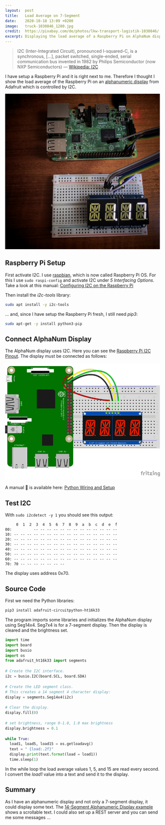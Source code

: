 ```yaml
---
layout:  post
title:   Load Average on 7-Segment
date:    2020-10-18 13:09 +0200
image:   truck-1030846_1280.jpg
credit:  https://pixabay.com/de/photos/lkw-transport-logistik-1030846/
excerpt: Displaying the load average of a Raspberry Pi on AlphaNum display via I2C
---
```


> I2C (Inter-Integrated Circuit), pronounced I-squared-C, is a synchronous, [...], packet switched, single-ended, serial communication bus invented in 1982 by Philips Semiconductor (now NXP Semiconductors) –– [Wikipedia: I2C](https://en.wikipedia.org/wiki/I%C2%B2C)

I have setup a Raspberry Pi and it is right next to me. Therefore I thought I show the load average of the Raspberry Pi on an [alphanumeric display](https://www.adafruit.com/product/2157) from Adafruit which is controlled by I2C.

![Photo Raspberry Pi and AlphaNum](/images/photo_raspberry_pi_alphanum.jpg)

## Raspberry Pi Setup

First activate I2C. I use [raspbian](https://www.raspberrypi.org/downloads/raspberry-pi-os/), which is now called Raspberry Pi OS. For this I use `sudo raspi-config` and activate I2C under _5 Interfacing Options_. Take a look at this manual: [Configuring I2C on the Raspberry Pi](https://pimylifeup.com/raspberry-pi-i2c/)

Then install the _i2c-tools_ library:

```bash
sudo apt install -y i2c-tools
```

… and, since I have setup the Raspberry Pi fresh, I still need _pip3_:

```bash
sudo apt-get -y install python3-pip
```

## Connect AlphaNum Display

The AlphaNum display uses I2C. Here you can see the [Raspberry Pi I2C Pinout](https://pinout.xyz/pinout/i2c#). The display must be connected as follows:

![I2C Raspberry Pi AlphaNum](/images/led_matrices_raspberry-pi-alphanum_bb.jpg)

A manual 📃 is available here: [Python Wiring and Setup](https://learn.adafruit.com/adafruit-led-backpack/0-54-alphanumeric-python-wiring-and-setup)

## Test I2C

With `sudo i2cdetect -y 1` you should see this output:

```text
     0  1  2  3  4  5  6  7  8  9  a  b  c  d  e  f
00:          -- -- -- -- -- -- -- -- -- -- -- -- --
10: -- -- -- -- -- -- -- -- -- -- -- -- -- -- -- --
20: -- -- -- -- -- -- -- -- -- -- -- -- -- -- -- --
30: -- -- -- -- -- -- -- -- -- -- -- -- -- -- -- --
40: -- -- -- -- -- -- -- -- -- -- -- -- -- -- -- --
50: -- -- -- -- -- -- -- -- -- -- -- -- -- -- -- --
60: -- -- -- -- -- -- -- -- -- -- -- -- -- -- -- --
70: 70 -- -- -- -- -- -- --
```

The display uses address 0x70.

## Source Code

First we need the Python libraries:

```bash
pip3 install adafruit-circuitpython-ht16k33
```

The program imports some libraries and initializes the AlphaNum display using Seg14x4. Seg7x4 is for a 7-segment display. Then the display is cleared and the brightness set.

```python
import time
import board
import busio
import os
from adafruit_ht16k33 import segments

# Create the I2C interface.
i2c = busio.I2C(board.SCL, board.SDA)

# Create the LED segment class.
# This creates a 14 segment 4 character display:
display = segments.Seg14x4(i2c)

# Clear the display.
display.fill(0)

# set brightness, range 0-1.0, 1.0 max brightness
display.brightness = 0.1

while True:
  load1, load5, load15 = os.getloadavg()
  text = " {load:.2f}"
  display.print(text.format(load = load1))
  time.sleep(1)
```

In the while loop the load average values 1, 5, and 15 are read every second. I convert the _load1_ value into a text and send it to the display.

## Summary

As I have an alphanumeric display and not only a 7-segment display, it could display some text. The [14-Segment Alphanumeric Display example](https://learn.adafruit.com/matrix-7-segment-led-backpack-with-the-raspberry-pi/14-segment-alphanumeric-display)  shows a scrollable text.
I could also set up a REST server and you can send me some messages …

